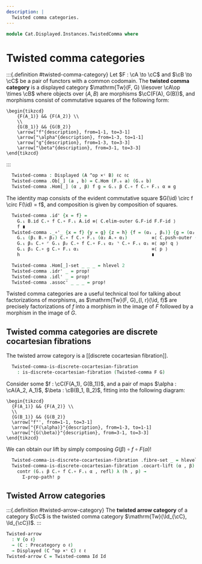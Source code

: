 ```yaml
---
description: |
  Twisted comma categories.
---
```

<!--
```agda
open import Cat.Displayed.Cocartesian.Discrete
open import Cat.Displayed.Cocartesian
open import Cat.Displayed.Cartesian
open import Cat.Instances.Product
open import Cat.Displayed.Base
open import Cat.Prelude

import Cat.Functor.Reasoning
import Cat.Reasoning
```
-->
```agda
module Cat.Displayed.Instances.TwistedComma where
```

# Twisted comma categories

:::{.definition #twisted-comma-category}
Let $F : \cA \to \cC$ and $\cB \to \cC$ be a pair of functors with
a common codomain. The **twisted comma category** is a displayed
category $\mathrm{Tw}(F, G) \liesover \cA\op \times \cB$ where
objects over $(A, B)$ are morphisms $\cC(F(A), G(B))$, and morphisms
consist of commutative squares of the following form:

~~~{.quiver}
\begin{tikzcd}
	{F(A_1)} && {F(A_2)} \\
	\\
	{G(B_1)} && {G(B_2)}
	\arrow["f"{description}, from=1-1, to=3-1]
	\arrow["\alpha"{description}, from=1-3, to=1-1]
	\arrow["g"{description}, from=1-3, to=3-3]
	\arrow["\beta"{description}, from=3-1, to=3-3]
\end{tikzcd}
~~~
:::


<!--
```agda
module _
  {oa ℓa ob ℓb oc ℓc}
  {A : Precategory oa ℓa}
  {B : Precategory ob ℓb}
  {C : Precategory oc ℓc}
  (F : Functor A C)
  (G : Functor B C)
  where
  private
    module A = Cat.Reasoning A
    module B = Cat.Reasoning B
    module C = Cat.Reasoning C
    module F = Cat.Functor.Reasoning F
    module G = Cat.Functor.Reasoning G

  open Displayed
```
-->

```agda
  Twisted-comma : Displayed (A ^op ×ᶜ B) ℓc ℓc
  Twisted-comma .Ob[_] (a , b) = C.Hom (F.₀ a) (G.₀ b)
  Twisted-comma .Hom[_] (α , β) f g = G.₁ β C.∘ f C.∘ F.₁ α ≡ g
```

The identity map consists of the evident commutative square
$G(\id) \circ f \circ F(\id) = f$, and composition is given
by composition of squares.

```agda
  Twisted-comma .id' {x = f} =
    G.₁ B.id C.∘ f C.∘ F.₁ A.id ≡⟨ C.elim-outer G.F-id F.F-id ⟩
    f ∎
  Twisted-comma ._∘'_ {x = f} {y = g} {z = h} {f = (α₁ , β₁)} {g = (α₂ , β₂)} p q =
    G.₁ (β₁ B.∘ β₂) C.∘ f C.∘ F.₁ (α₂ A.∘ α₁)         ≡⟨ C.push-outer (G.F-∘ β₁ β₂) (F.F-∘ α₂ α₁) ⟩
    G.₁ β₁ C.∘ ⌜ G.₁ β₂ C.∘ f C.∘ F.₁ α₂ ⌝ C.∘ F.₁ α₁ ≡⟨ ap! q ⟩
    G.₁ β₁ C.∘ g C.∘ F.₁ α₁                           ≡⟨ p ⟩
    h                                                 ∎
```

```agda
  Twisted-comma .Hom[_]-set _ _ _ = hlevel 2
  Twisted-comma .idr' _ = prop!
  Twisted-comma .idl' _ = prop!
  Twisted-comma .assoc' _ _ _ = prop!
```

Twisted comma categories are a useful technical tool for talking
about factorizations of morphisms, as $\mathrm{Tw}(F, G)_{l, r}(\id, f)$
are precisely factorizations of $f$ into a morphism in the image of
$F$ followed by a morphism in the image of $G$.

## Twisted comma categories are discrete cocartesian fibrations

<!--
```agda
module _
  {oa ℓa ob ℓb oc ℓc}
  {A : Precategory oa ℓa}
  {B : Precategory ob ℓb}
  {C : Precategory oc ℓc}
  {F : Functor A C}
  {G : Functor B C}
  where
  private
    module A = Cat.Reasoning A
    module B = Cat.Reasoning B
    module C = Cat.Reasoning C
    module F = Cat.Functor.Reasoning F
    module G = Cat.Functor.Reasoning G

  open Displayed
  open is-discrete-cocartesian-fibration
```
-->

The twisted arrow category is a [[discrete cocartesian fibration]].

```agda
  Twisted-comma-is-discrete-cocartesian-fibration
    : is-discrete-cocartesian-fibration (Twisted-comma F G)
```

Consider some $f : \cC(F(A_1), G(B_1))$, and a pair of maps
$\alpha : \cA(A_2, A_1)$, $\beta : \cB(B_1, B_2)$, fitting into the
following diagram:

~~~{.quiver}
\begin{tikzcd}
  {F(A_1)} && {F(A_2)} \\
  \\
  {G(B_1)} && {G(B_2)}
  \arrow["f"', from=1-1, to=3-1]
  \arrow["{F(\alpha)}"{description}, from=1-3, to=1-1]
  \arrow["{G(\beta)}"{description}, from=3-1, to=3-3]
\end{tikzcd}
~~~

We can obtain our lift by simply composing $G(\beta) \circ f \circ F(\alpha)$!

```agda
  Twisted-comma-is-discrete-cocartesian-fibration .fibre-set _ = hlevel 2
  Twisted-comma-is-discrete-cocartesian-fibration .cocart-lift (α , β) f =
    contr (G.₁ β C.∘ f C.∘ F.₁ α , refl) λ (h , p) →
      Σ-prop-path! p
```

## Twisted Arrow categories

:::{.definition #twisted-arrow-category}
The **twisted arrow category** of a category $\cC$ is the
twisted comma category $\mathrm{Tw}(\Id_{\cC}, \Id_{\cC})$.
:::

```agda
Twisted-arrow
  : ∀ {o ℓ}
  → (C : Precategory o ℓ)
  → Displayed (C ^op ×ᶜ C) ℓ ℓ
Twisted-arrow C = Twisted-comma Id Id
```
